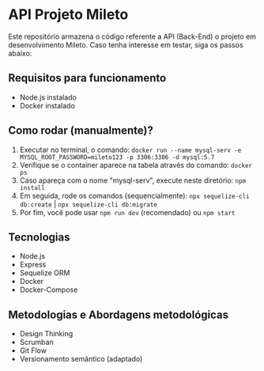 # API Projeto Mileto

Este repositório armazena o código referente a API (Back-End) o projeto em desenvolvimento Mileto. Caso tenha interesse em testar, siga os passos abaixo:

## Requisitos para funcionamento

<ul>
    <li>Node.js instalado</li>
    <li>Docker instalado</li>
</ul>

## Como rodar (manualmente)?

<ol>
    <li>Executar no terminal, o comando: <code>docker run --name mysql-serv -e MYSQL_ROOT_PASSWORD=mileto123 -p 3306:3306 -d mysql:5.7</code></li>
    <li>Verifique se o container aparece na tabela através do comando: <code>docker ps</code></li>
    <li>Caso apareça com o nome "mysql-serv", execute neste diretório: <code>npm install</code> </li>
    <li>Em seguida, rode os comandos (sequencialmente): <code>npx sequelize-cli db:create</code> | <code>npx sequelize-cli db:migrate</code></li>
    <li>Por fim, você pode usar <code>npm run dev</code> (recomendado) ou <code>npm start</code></li>
</ol>

## Tecnologias

<ul>
    <li>Node.js</li>
    <li>Express</li>
    <li>Sequelize ORM</li>
    <li>Docker</li>
    <li>Docker-Compose</li>
</ul>

## Metodologias e Abordagens metodológicas

<ul>
    <li>Design Thinking</li>
    <li>Scrumban</li>
    <li>Git Flow</li>
    <li>Versionamento semântico (adaptado)</li>
</ul>
